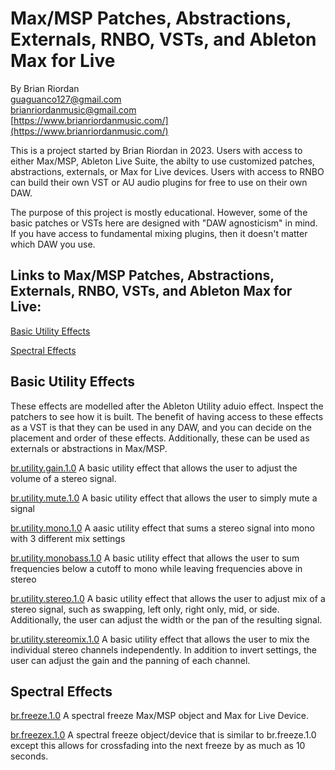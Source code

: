 # Max/MSP Patches, Abstractions, Externals, RNBO, VSTs, and Ableton Max for Live 
   
By Brian Riordan  
[guaguanco127@gmail.com](mailto:guaguanco127@gmail.com)  
[brianriordanmusic@gmail.com](mailto:brianriordanmusic@gmail.com)   
[https://www.brianriordanmusic.com/](https://www.brianriordanmusic.com/) 

This is a project started by Brian Riordan in 2023. Users with access to either Max/MSP, Ableton Live Suite, the abilty to use customized patches, abstractions, externals, or Max for Live devices. Users with access to RNBO can build their own VST or AU audio plugins for free to use on their own DAW. 

The purpose of this project is mostly educational. However, some of the basic patches or VSTs here are designed with "DAW agnosticism" in mind. If you have access to fundamental mixing plugins, then it doesn't matter which DAW you use. 


## Links to Max/MSP Patches, Abstractions, Externals, RNBO, VSTs, and Ableton Max for Live:

[Basic Utility Effects](#utility) 

[Spectral Effects](#spectral) 

## <a name="utility"></a>Basic Utility Effects

These effects are modelled after the Ableton Utility aduio effect. Inspect the patchers to see how it is built. The benefit of having access to these effects as a VST is that they can be used in any DAW, and you can decide on the placement and order of these effects. Additionally, these can be used as externals or abstractions in Max/MSP.  

[br.utility.gain.1.0](https://github.com/guaguanco127/br.utility.gain.1.0)  A basic utility effect that allows the user to adjust the volume of a stereo signal. 

[br.utility.mute.1.0](https://github.com/guaguanco127/br.utility.mute.1.0)  A basic utility effect that allows the user to simply mute a signal

[br.utility.mono.1.0](https://github.com/guaguanco127/br.utility.mono.1.0)  A aasic utility effect that sums a stereo signal into mono with 3 different mix settings

[br.utility.monobass.1.0](https://github.com/guaguanco127/br.utility.monobass.1.0) A basic utility effect that allows the user to sum frequencies below a cutoff to mono while leaving frequencies above in stereo
 
[br.utility.stereo.1.0](https://github.com/guaguanco127/br.utility.stereo.1.0)  A basic utility effect that allows the user to adjust mix of a stereo signal, such as swapping, left only, right only, mid, or side. Additionally, the user can adjust the width or the pan of the resulting signal.

[br.utility.stereomix.1.0](https://github.com/guaguanco127/br.utility.stereomix.1.0) A basic utility effect that allows the user to mix the individual stereo channels independently. In addition to invert settings, the user can adjust the gain and the panning of each channel.  

## <a name="spectral"></a>Spectral Effects

[br.freeze.1.0](https://github.com/guaguanco127/br.freeze.1.0) A spectral freeze Max/MSP object and Max for Live Device.  

[br.freezex.1.0](https://github.com/guaguanco127/br.freezex.1.0) A spectral freeze object/device that is similar to br.freeze.1.0 except this allows for crossfading into the next freeze by as much as 10 seconds. 







